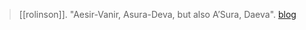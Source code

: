 > [[rolinson]]. "Aesir-Vanir, Asura-Deva, but also A’Sura, Daeva". [blog](https://aryaakasha.com/2019/12/18/aesir-vanir-asura-deva-but-also-asura-daeva/)